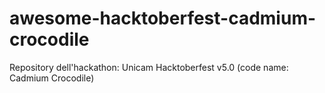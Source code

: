 # awesome-hacktoberfest-cadmium-crocodile

Repository dell'hackathon: Unicam Hacktoberfest v5.0 (code name: Cadmium Crocodile)

